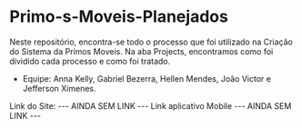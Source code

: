 # Primo-s-Moveis-Planejados

Neste repositório, encontra-se todo o processo que foi utilizado na Criação do Sistema da Primos Moveis. Na aba Projects, encontramos como foi dividido cada processo e como foi tratado. 
 - Equipe: Anna Kelly, Gabriel Bezerra, Hellen Mendes, João Victor e Jefferson Ximenes. 
 
 Link do Site: --- AINDA SEM LINK --- 
 Link aplicativo Mobile --- AINDA SEM LINK --- 
 

